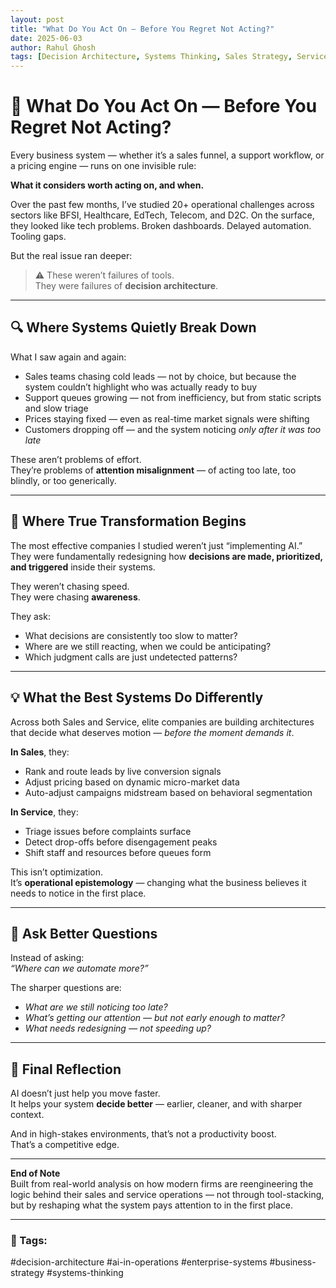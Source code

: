 ```yaml
---
layout: post
title: "What Do You Act On — Before You Regret Not Acting?"
date: 2025-06-03
author: Rahul Ghosh
tags: [Decision Architecture, Systems Thinking, Sales Strategy, Service Design, AI in Operations]
---
```

# 🧠 What Do You Act On — Before You Regret Not Acting?

Every business system — whether it’s a sales funnel, a support workflow, or a pricing engine — runs on one invisible rule:

**What it considers worth acting on, and when.**

Over the past few months, I’ve studied 20+ operational challenges across sectors like BFSI, Healthcare, EdTech, Telecom, and D2C. On the surface, they looked like tech problems. Broken dashboards. Delayed automation. Tooling gaps.

But the real issue ran deeper:

> ⚠️ These weren’t failures of tools.  
> They were failures of **decision architecture**.

---

## 🔍 Where Systems Quietly Break Down

What I saw again and again:

- Sales teams chasing cold leads — not by choice, but because the system couldn’t highlight who was actually ready to buy  
- Support queues growing — not from inefficiency, but from static scripts and slow triage  
- Prices staying fixed — even as real-time market signals were shifting  
- Customers dropping off — and the system noticing *only after it was too late*

These aren’t problems of effort.  
They’re problems of **attention misalignment** — of acting too late, too blindly, or too generically.

---

## 🔧 Where True Transformation Begins

The most effective companies I studied weren’t just “implementing AI.”  
They were fundamentally redesigning how **decisions are made, prioritized, and triggered** inside their systems.

They weren’t chasing speed.  
They were chasing **awareness**.

They ask:

- What decisions are consistently too slow to matter?  
- Where are we still reacting, when we could be anticipating?  
- Which judgment calls are just undetected patterns?

---

## 💡 What the Best Systems Do Differently

Across both Sales and Service, elite companies are building architectures that decide what deserves motion — *before the moment demands it*.

**In Sales**, they:  
- Rank and route leads by live conversion signals  
- Adjust pricing based on dynamic micro-market data  
- Auto-adjust campaigns midstream based on behavioral segmentation

**In Service**, they:  
- Triage issues before complaints surface  
- Detect drop-offs before disengagement peaks  
- Shift staff and resources before queues form

This isn’t optimization.  
It’s **operational epistemology** — changing what the business believes it needs to notice in the first place.

---

## 🎯 Ask Better Questions

Instead of asking:  
*“Where can we automate more?”*

The sharper questions are:  
- *What are we still noticing too late?*  
- *What’s getting our attention — but not early enough to matter?*  
- *What needs redesigning — not speeding up?*

---

## 🏁 Final Reflection

AI doesn’t just help you move faster.  
It helps your system **decide better** — earlier, cleaner, and with sharper context.

And in high-stakes environments, that’s not a productivity boost.  
That’s a competitive edge.

---

**End of Note**  
Built from real-world analysis on how modern firms are reengineering the logic behind their sales and service operations — not through tool-stacking, but by reshaping what the system pays attention to in the first place.

---

### 🔖 Tags:
#decision-architecture #ai-in-operations #enterprise-systems #business-strategy #systems-thinking
